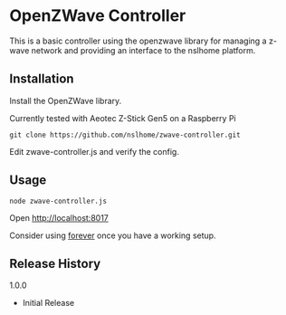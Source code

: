 OpenZWave Controller
=========

This is a basic controller using the openzwave library for managing a z-wave network
and providing an interface to the nslhome platform.

## Installation

Install the OpenZWave library.

Currently tested with Aeotec Z-Stick Gen5 on a Raspberry Pi

`git clone https://github.com/nslhome/zwave-controller.git`

Edit zwave-controller.js and verify the config.

## Usage

`node zwave-controller.js`

Open [http://localhost:8017](http://localhost:8017)

Consider using [forever](https://github.com/foreverjs/forever) once you have a working setup.

## Release History

1.0.0
* Initial Release
